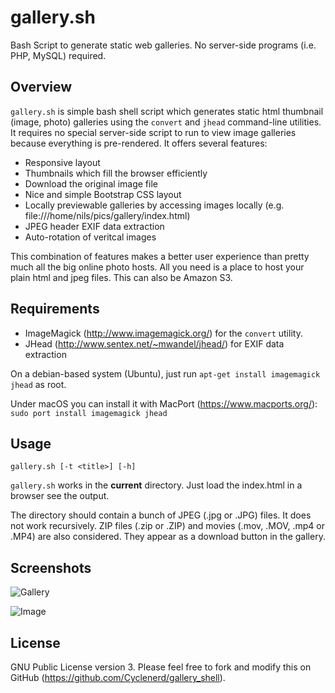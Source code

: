 gallery.sh
==========

Bash Script to generate static web galleries. No server-side programs (i.e. PHP, MySQL) required.

Overview
--------
`gallery.sh` is simple bash shell script which generates static html thumbnail (image, photo) galleries using the `convert` and `jhead` command-line utilities.
It requires no special server-side script to run to view image galleries because everything is pre-rendered. 
It offers several features:
* Responsive layout
* Thumbnails which fill the browser efficiently
* Download the original image file
* Nice and simple Bootstrap CSS layout
* Locally previewable galleries by accessing images locally (e.g. file:///home/nils/pics/gallery/index.html)
* JPEG header EXIF data extraction
* Auto-rotation of veritcal images

This combination of features makes a better user experience than pretty much all the big online photo hosts. 
All you need is a place to host your plain html and jpeg files. This can also be Amazon S3.

Requirements
------------
* ImageMagick (http://www.imagemagick.org/) for the `convert` utility.
* JHead (http://www.sentex.net/~mwandel/jhead/) for EXIF data extraction

On a debian-based system (Ubuntu), just run `apt-get install imagemagick jhead` as root.

Under macOS you can install it with MacPort (https://www.macports.org/): `sudo port install imagemagick jhead`

Usage
-----

	gallery.sh [-t <title>] [-h]

`gallery.sh` works in the **current** directory.  Just load the index.html in a browser see the output. 

The directory should contain a bunch of JPEG (.jpg or .JPG) files. It does not work recursively. 
ZIP files (.zip or .ZIP) and movies (.mov, .MOV, .mp4 or .MP4) are also considered. They appear as a download button in the gallery.

Screenshots
-----------

![Gallery](http://i.imgur.com/TOxgphm.jpg)

![Image](http://i.imgur.com/iqQzst2.jpg)

License
-------
GNU Public License version 3.
Please feel free to fork and modify this on GitHub (https://github.com/Cyclenerd/gallery_shell).